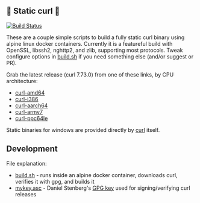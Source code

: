 :mechanical_arm: Static curl :mechanical_arm:
-----------
[![Build Status](https://ci.moparisthe.best/job/moparisthebest/job/static-curl/job/master/badge/icon%3Fstyle=plastic)](https://ci.moparisthe.best/job/moparisthebest/job/static-curl/job/master/)

These are a couple simple scripts to build a fully static curl binary using alpine linux docker containers.  Currently it is a featureful build with OpenSSL, libssh2, nghttp2, and zlib, supporting most protocols.  Tweak configure options in [build.sh](build.sh#L50) if you need something else (and/or suggest or PR).

Grab the latest release (curl 7.73.0) from one of these links, by CPU architecture:
  - [curl-amd64](https://github.com/moparisthebest/static-curl/releases/download/v7.73.0/curl-amd64)
  - [curl-i386](https://github.com/moparisthebest/static-curl/releases/download/v7.73.0/curl-i386)
  - [curl-aarch64](https://github.com/moparisthebest/static-curl/releases/download/v7.73.0/curl-aarch64)
  - [curl-armv7](https://github.com/moparisthebest/static-curl/releases/download/v7.73.0/curl-armv7)
  - [curl-ppc64le](https://github.com/moparisthebest/static-curl/releases/download/v7.73.0/curl-ppc64le)

Static binaries for windows are provided directly by [curl](https://curl.haxx.se/windows/) itself.

Development
-----------

File explanation:
  - [build.sh](build.sh) - runs inside an alpine docker container, downloads curl, verifies it with gpg, and builds it
  - [mykey.asc](mykey.asc) - Daniel Stenberg's [GPG key](https://daniel.haxx.se/address.html) used for signing/verifying curl releases
